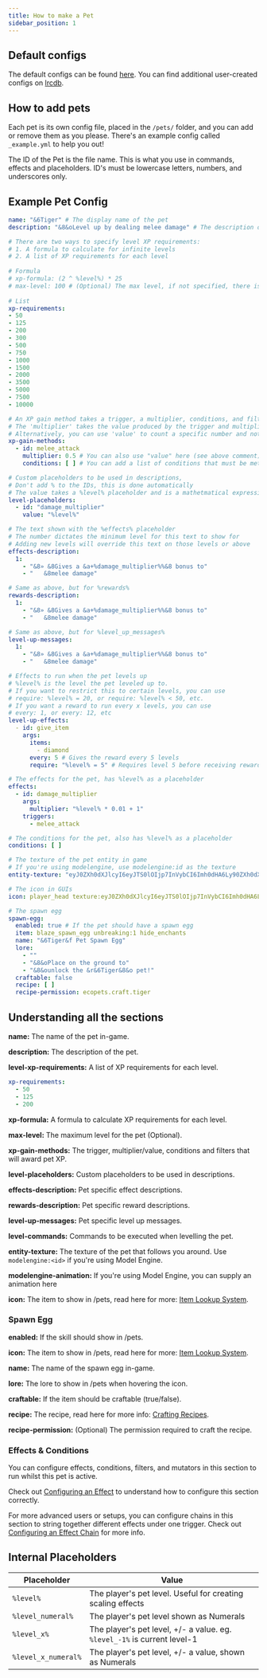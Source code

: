 ```yaml
---
title: How to make a Pet
sidebar_position: 1
---
```


## Default configs
The default configs can be found [here](https://github.com/Auxilor/EcoPets/tree/master/eco-core/core-plugin/src/main/resources/pets).
You can find additional user-created configs on [lrcdb](https://lrcdb.auxilor.io/).

## How to add pets
Each pet is its own config file, placed in the `/pets/` folder, and you can add or remove them as you please. There's an example config called `_example.yml` to help you out!

The ID of the Pet is the file name. This is what you use in commands, effects and placeholders.
ID's must be lowercase letters, numbers, and underscores only.

## Example Pet Config

```yaml
name: "&6Tiger" # The display name of the pet
description: "&8&oLevel up by dealing melee damage" # The description of the pet

# There are two ways to specify level XP requirements:  
# 1. A formula to calculate for infinite levels  
# 2. A list of XP requirements for each level  
  
# Formula  
# xp-formula: (2 ^ %level%) * 25  
# max-level: 100 # (Optional) The max level, if not specified, there is no max level  
  
# List  
xp-requirements:  
- 50  
- 125  
- 200  
- 300  
- 500  
- 750  
- 1000  
- 1500  
- 2000  
- 3500  
- 5000  
- 7500  
- 10000

# An XP gain method takes a trigger, a multiplier, conditions, and filters.
# The 'multiplier' takes the value produced by the trigger and multiplies it
# Alternatively, you can use 'value' to count a specific number and not a multiplier
xp-gain-methods:
  - id: melee_attack
    multiplier: 0.5 # You can also use "value" here (see above comment)
    conditions: [ ] # You can add a list of conditions that must be met on xp gain

# Custom placeholders to be used in descriptions,
# Don't add % to the IDs, this is done automatically
# The value takes a %level% placeholder and is a mathetmatical expression
level-placeholders:
  - id: "damage_multiplier"
    value: "%level%"

# The text shown with the %effects% placeholder
# The number dictates the minimum level for this text to show for
# Adding new levels will override this text on those levels or above
effects-description:
  1:
    - "&8» &8Gives a &a+%damage_multiplier%%&8 bonus to"
    - "   &8melee damage"

# Same as above, but for %rewards%
rewards-description:
  1:
    - "&8» &8Gives a &a+%damage_multiplier%%&8 bonus to"
    - "   &8melee damage"

# Same as above, but for %level_up_messages%
level-up-messages:
  1:
    - "&8» &8Gives a &a+%damage_multiplier%%&8 bonus to"
    - "   &8melee damage"

# Effects to run when the pet levels up  
# %level% is the level the pet leveled up to.  
# If you want to restrict this to certain levels, you can use  
# require: %level% = 20, or require: %level% < 50, etc.  
# If you want a reward to run every x levels, you can use  
# every: 1, or every: 12, etc  
level-up-effects:  
  - id: give_item  
    args:  
      items:  
        - diamond  
      every: 5 # Gives the reward every 5 levels  
      require: "%level% = 5" # Requires level 5 before receiving rewards

# The effects for the pet, has %level% as a placeholder
effects:
  - id: damage_multiplier
    args:
      multiplier: "%level% * 0.01 + 1"
    triggers:
      - melee_attack

# The conditions for the pet, also has %level% as a placeholder
conditions: [ ]

# The texture of the pet entity in game
# If you're using modelengine, use modelengine:id as the texture
entity-texture: "eyJ0ZXh0dXJlcyI6eyJTS0lOIjp7InVybCI6Imh0dHA6Ly90ZXh0dXJlcy5taW5lY3JhZnQubmV0L3RleHR1cmUvOTA5NWZjYzFlM2Q3Y2JkMzUwZjE5YjM4OTQ5OGFiOGJiOTZjNjVhZDE4NWQzNDU5MjA2N2E3ZDAzM2FjNDhkZSJ9fX0="

# The icon in GUIs
icon: player_head texture:eyJ0ZXh0dXJlcyI6eyJTS0lOIjp7InVybCI6Imh0dHA6Ly90ZXh0dXJlcy5taW5lY3JhZnQubmV0L3RleHR1cmUvOTA5NWZjYzFlM2Q3Y2JkMzUwZjE5YjM4OTQ5OGFiOGJiOTZjNjVhZDE4NWQzNDU5MjA2N2E3ZDAzM2FjNDhkZSJ9fX0=

# The spawn egg
spawn-egg:
  enabled: true # If the pet should have a spawn egg
  item: blaze_spawn_egg unbreaking:1 hide_enchants
  name: "&6Tiger&f Pet Spawn Egg"
  lore:
    - ""
    - "&8&oPlace on the ground to"
    - "&8&ounlock the &r&6Tiger&8&o pet!"
  craftable: false
  recipe: [ ]
  recipe-permission: ecopets.craft.tiger
```

## Understanding all the sections

**name:** The name of the pet in-game.

**description:** The description of the pet.

**level-xp-requirements:** A list of XP requirements for each level.
```yaml
xp-requirements:
  - 50
  - 125
  - 200
```

**xp-formula:** A formula to calculate XP requirements for each level.

**max-level:** The maximum level for the pet (Optional).

**xp-gain-methods:** The trigger, multiplier/value, conditions and filters that will award pet XP.

**level-placeholders:** Custom placeholders to be used in descriptions.

**effects-description:** Pet specific effect descriptions.

**rewards-description:** Pet specific reward descriptions.

**level-up-messages:** Pet specific level up messages.

**level-commands:** Commands to be executed when levelling the pet.

**entity-texture:** The texture of the pet that follows you around. Use `modelengine:<id>` if you're using Model Engine.

**modelengine-animation:** If you're using Model Engine, you can supply an animation here

**icon:** The item to show in /pets, read here for more: [Item Lookup System](https://plugins.auxilor.io/all-plugins/the-item-lookup-system).

### Spawn Egg

**enabled:** If the skill should show in /pets.

**icon:** The item to show in /pets, read here for more: [Item Lookup System](https://plugins.auxilor.io/all-plugins/the-item-lookup-system).

**name:** The name of the spawn egg in-game.

**lore:** The lore to show in /pets when hovering the icon. 

**craftable:** If the item should be craftable (true/false).

**recipe:** The recipe, read here for more info: [Crafting Recipes](https://plugins.auxilor.io/all-plugins/the-item-lookup-system/recipes).

**recipe-permission:** (Optional) The permission required to craft the recipe.

### Effects & Conditions

You can configure effects, conditions, filters, and mutators in this section to run whilst this pet is  active.

Check out [Configuring an Effect](https://plugins.auxilor.io/effects/configuring-an-effect) to understand how to configure this section correctly.

For more advanced users or setups, you can configure chains in this section to string together different effects under one trigger. Check out [Configuring an Effect Chain](https://plugins.auxilor.io/effects/configuring-a-chain) for more info.

## Internal Placeholders

| Placeholder         | Value                                                                    |
|---------------------|--------------------------------------------------------------------------|
| `%level%`           | The player's pet level. Useful for creating scaling effects              |
| `%level_numeral%`   | The player's pet level shown as Numerals                                 |
| `%level_x%`         | The player's pet level, +/- a value. eg. `%level_-1%` is current level-1 |
| `%level_x_numeral%` | The player's pet level, +/- a value, shown as Numerals                   |

